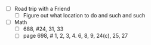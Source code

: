 - [ ] Road trip with a Friend
	- [ ] Figure out what location to do and such and such
- [ ] Math
	- [ ] 688, #24, 31, 33
	- [ ] page 698, # 1, 2, 3, 4. 6, 8, 9, 24(c), 25, 27
